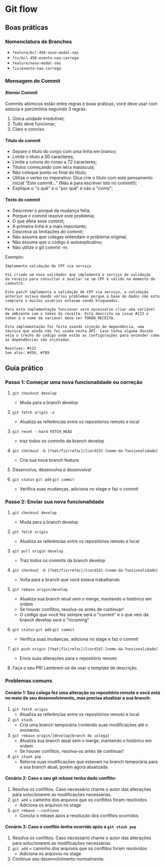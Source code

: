 # Git flow
## Boas práticas

### Nomenclatura de Branches

- `feature/bcl-456-novo-modal-sms`
- `fix/bcl-456-evento-nao-carrega`
- `feature/novo-modal-sms`
- `fix/evento-nao-carrega`

### Mensagem de Commit

#### Atomic Commit

Commits atômicos estão entre regras e boas práticas, você deve usar com astúcia e parcimônia seguindo 3 regras:

1. Única unidade irredutível;
2. Tudo deve funcionar;
3. Claro e conciso.

#### Título do commit

- Separe o título do corpo com uma linha em branco;
- Limite o título a 50 caracteres;
- Limite a coluna do corpo a 72 caracteres;
- Títulos começando com letra maiúscula;
- Não coloque ponto no final do título;
- Utilize o verbo no imperativo. Dica crie o título com este pensamento inicial "Este commit…" (Não é para escrever isto no commit!);
- Explique o "o quê" e o "por quê" e não o "como";

#### Texto do commit

- Descrever o porquê da mudança feita;
- Porque o commit resolve este problema;
- O que afeta esse commit;
- A primeira linha é a mais importante;
- Descreva as limitações do commit;
- Não assuma que colegas entendam o problema original;
- Não assuma que o código é autoexplicativo;
- Não utilize o git commit -m.

Exemplo:
```
Implementa validação de CPF via serviço

Foi criado um novo validador que implementa o serviço de validação
da receita para consultar e avaliar se um CPF é válido no momento do
cadastro.

Este patch implementa a validação de CPF via serviço, a validação
anterior estava dando vários problemas porque a base de dados não esta
completa e muitos usuários estavam sendo bloqueados.

Para esta implementação funcionar será necessário criar uma variável
de ambiente com o token da receita. Esta descrito na issue #123 o 
token e o nome da variável deve ser TOKEN_RECEITA.

Esta implementação foi feita usando injeção de dependência, uma
técnica que ainda não foi usada nesta API. Caso tenha alguma dúvida 
veja o trecho do código onde estão as configurações para entender como 
as dependências são injetadas.

Resolves: #123
See also: #456, #789
```

## Guia prático

### Passo 1: Começar uma nova funcionalidade ou correção

1. `git checkout develop`
   * Muda para a branch develop

2. `git fetch origin -a`
   * Atualiza as referências entre os repositórios remoto e local

3. `git reset --hard FETCH_HEAD`
   * traz todos os commits da branch develop

4. `git checkout -b [feat/fix/refac]/[cardId]-[nome-da-funcionalidade]`
   * Cria sua nova branch feature

5. Desenvolva, desenvolva e desenvolva!

6. `git status`
   `git add`
   `git commit`
   * Verifica suas mudanças, adiciona no stage e faz o commit

### Passo 2: Enviar sua nova funcionalidade

1. `git checkout develop`
   * Muda para a branch develop

2. `git fetch origin`
   * Atualiza as referências entre os repositórios remoto e local

3. `git pull origin develop`
   * Traz todos os commits da branch develop

4. `git checkout -b [feat/fix/refac]/[cardId]-[nome-da-funcionalidade]`
   * Volta para a branch que você estava trabalhando

5. `git rebase origin/develop`
   * Atualiza sua branch atual sem o merge, mantendo o histórico em ordem
   * Se houver conflitos, resolva-os antes de continuar!
   * O código que você fez sempre será o "current" e o que veio da branch develop será o "incoming"

6. `git status`
   `git add`
   `git commit`
   * Verifica suas mudanças, adiciona no stage e faz o commit

7. `git push origin [feat|fix|refac]/[cardId]-[nome-da-funcionalidade]`
   * Envia suas alterações para o repositório remoto

8. Faça o seu PR! Lembrem-se de usar o template de descrição.

### Problemas comuns

#### Cenário 1: Seu colega fez uma alteração no repositório remoto e você está no meio do seu desenvolvimento, mas precisa atualizar a sua branch:

1. `git fetch origin`
   * Atualiza as referências entre os repositórios remoto e local
2. `git stash`
   * Cria uma branch temporária contendo suas modificações até o momento.
3. `git rebase origin/[develop|branch do colega]`
   * Atualiza sua branch atual sem o merge, mantendo o histórico em ordem
   * Se houver conflitos, resolva-os antes de continuar!
4. `git stash pop`
   * Retorna suas modificações que estavam na branch temporária para a sua branch atual, porém agora atualizada.

#### Cenário 2: Caso o seu git rebase tenha dado conflito:
1. Resolva os conflitos. Caso necessário chame o autor das alterações para solucionarem as modificações necessárias.
2. `git add` + caminho dos arquivos que os conflitos foram resolvidos
   * Adiciona os arquivos no stage
3. `git rebase --continue`
   * Conclui o rebase após a resolução dos conflitos ocorridos

#### Cenário 3: Caso o conflito tenha ocorrido após o `git stash pop`
1. Resolva os conflitos. Caso necessário chame o autor das alterações para solucionarem as modificações necessárias.
2. `git add` + caminho dos arquivos que os conflitos foram resolvidos
   * Adiciona os arquivos no stage
3. Continue seu desenvolvimento normalmente.
